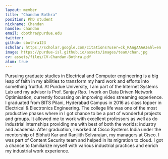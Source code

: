 ```yaml
---
layout: member
title: "Chandan Bothra"
position: PhD student
nickname: Chandan
handle: chandan
email: cbothra@purdue.edu
twitter: 
github: cbothra123
scholar: https://scholar.google.com/citations?user=ck_RAngAAAAJ&hl=en
image: https://purdue-isl.github.io/assets/images/team/chan.jpg
cv: assets/files/CV-Chandan-Bothra.pdf
alum: true
---
```


Pursuing graduate studies in Electrical and Computer engineering is a big leap of faith in my abilities to transform my hard work and efforts into something fruitful. At Purdue University, I am part of the Internet Systems Lab and my advisor is Prof. Sanjay Rao. I work on Data Driven Network Optimisation, currently focussing on improving video streaming experience. I graduated from BITS Pilani, Hyderabad Campus in 2016 as class topper in Electrical & Electronics Engineering. The college life was one of the most productive phases where in I got chance to be a part of wonderful projects and groups. It allowed me to work with excellent professors as well as do industrial internships providing me with best of both the worlds: industry and academia. After graduation, I worked at Cisco Systems India under the mentorship of Bibhuti Kar and Ranjiith Selvarajan, my managers at Cisco. I was part of Content Security team and helped in its migration to cloud. I got a chance to familiarize myself with various industrial practices and enrich my industrial work experience.
